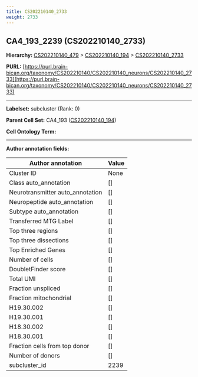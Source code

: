 ```yaml
---
title: CS202210140_2733
weight: 2733
---
```

## CA4_193_2239 (CS202210140_2733)
<b>Hierarchy: </b>
[CS202210140_479](../CS202210140_479) >
[CS202210140_194](../CS202210140_194) >
[CS202210140_2733](../CS202210140_2733)

**PURL:** [https://purl.brain-bican.org/taxonomy/CS202210140/CS202210140_neurons/CS202210140_2733](https://purl.brain-bican.org/taxonomy/CS202210140/CS202210140_neurons/CS202210140_2733)

---


**Labelset:** subcluster (Rank: 0)

**Parent Cell Set:** CA4_193 ([CS202210140_194](../CS202210140_194))



**Cell Ontology Term:** 

[MARKER GENES.]: #


---

[TRANSFERRED ANNOTATIONS.]: #


[AUTHOR ANNOTATION FIELDS.]: #


**Author annotation fields:**

| Author annotation | Value |
|-------------------|-------|
|Cluster ID|None|
|Class auto_annotation|[]|
|Neurotransmitter auto_annotation|[]|
|Neuropeptide auto_annotation|[]|
|Subtype auto_annotation|[]|
|Transferred MTG Label|[]|
|Top three regions|[]|
|Top three dissections|[]|
|Top Enriched Genes|[]|
|Number of cells|[]|
|DoubletFinder score|[]|
|Total UMI|[]|
|Fraction unspliced|[]|
|Fraction mitochondrial|[]|
|H19.30.002|[]|
|H19.30.001|[]|
|H18.30.002|[]|
|H18.30.001|[]|
|Fraction cells from top donor|[]|
|Number of donors|[]|
|subcluster_id|2239|
